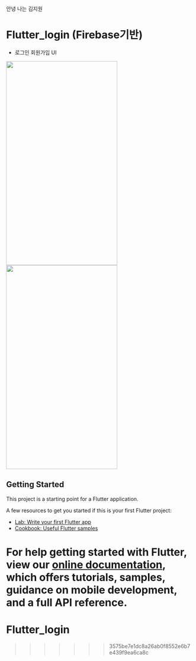 안녕 나는 김지원

# Flutter_login (Firebase기반)

- 로그인 회원가입 UI
<p float = "left">
<img src = "https://user-images.githubusercontent.com/76845678/152490663-3b06174a-7cf0-4c6a-9ca6-9ced929228ea.png" width = "300" height="550">
<img src = "https://user-images.githubusercontent.com/76845678/152491045-b048d6df-d760-4d24-af62-4c72cf97f13c.png" width = "300" height = "550">
  <p>

## Getting Started

This project is a starting point for a Flutter application.

A few resources to get you started if this is your first Flutter project:

- [Lab: Write your first Flutter app](https://flutter.dev/docs/get-started/codelab)
- [Cookbook: Useful Flutter samples](https://flutter.dev/docs/cookbook)

For help getting started with Flutter, view our
[online documentation](https://flutter.dev/docs), which offers tutorials,
samples, guidance on mobile development, and a full API reference.
=======

# Flutter_login

> > > > > > > 3575be7e1dc8a26ab0f8552e6b7e439f9ea6ca8c
